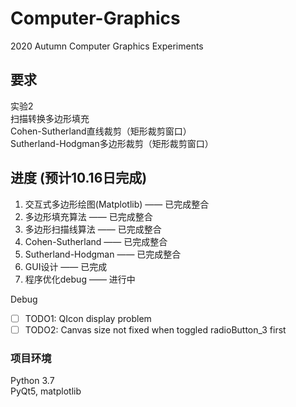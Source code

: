 # Computer-Graphics
2020 Autumn Computer Graphics Experiments

## 要求
实验2 <br />
扫描转换多边形填充 <br />
Cohen-Sutherland直线裁剪（矩形裁剪窗口） <br />
Sutherland-Hodgman多边形裁剪（矩形裁剪窗口） <br />

## 进度 (预计10.16日完成)
1. 交互式多边形绘图(Matplotlib) —— 已完成整合 <br />
2. 多边形填充算法 —— 已完成整合 <br />
3. 多边形扫描线算法 —— 已完成整合 <br />
4. Cohen-Sutherland —— 已完成整合 <br />
5. Sutherland-Hodgman —— 已完成整合 <br />
6. GUI设计 —— 已完成 <br />
7. 程序优化debug —— 进行中

Debug
- [ ] TODO1: QIcon display problem
- [ ] TODO2: Canvas size not fixed when toggled radioButton_3 first

### 项目环境
Python 3.7 <br />
PyQt5, matplotlib
